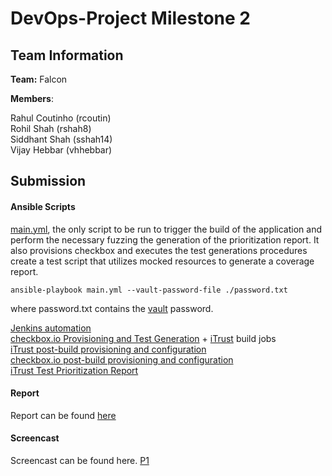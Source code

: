 # DevOps-Project Milestone 2

## Team Information

**Team:** Falcon

**Members**:

Rahul Coutinho  (rcoutin)  
Rohil Shah      (rshah8)  
Siddhant Shah   (sshah14)  
Vijay Hebbar    (vhhebbar)  

## Submission

#### Ansible Scripts

[main.yml](main.yml), the only script to be run to trigger the build of the application and perform the necessary fuzzing the generation of the prioritization report. It also provisions checkbox and executes the test generations procedures create a test script that utilizes mocked resources to generate a coverage report.

``` 
ansible-playbook main.yml --vault-password-file ./password.txt
```
where password.txt contains the [vault](secrets.yml) password.

[Jenkins automation](/roles/jenkins/tasks/main.yml)  
[checkbox.io Provisioning and Test Generation](/roles/checkbox_build/tasks/main.yml) + [iTrust](/roles/iTrust_build/tasks/main.yml) build jobs  
[iTrust post-build provisioning and configuration](/provision/iTrust2.yml)  
[checkbox.io post-build provisioning and configuration](/provision/checkbox.yml)  
[iTrust Test Prioritization Report](testPrioritizationReport.md)


#### Report
Report can be found [here](report.md)

#### Screencast

Screencast can be found here. [P1](https://youtu.be/g4FvN1fhK7Q)
